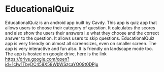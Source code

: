 # EducationalQuiz
EducationalQuiz is an android app built by Cavdy.
This app is quiz app that allows users to choose their category of question.
It calculates the scores and also show the users their answers i.e what they choose and the correct answer to the question.
It allows users to skip questions.
EducationalQuiz app is very friendly on almost all screensizes, even on smaller screen.
The app is very interactive and fun also.
It is friendly on landscape mode too.
The app is hosted on google drive, here is the link https://drive.google.com/open?id=1cIw1TbyDC458X58WbWSzcaYO09t0DPju
